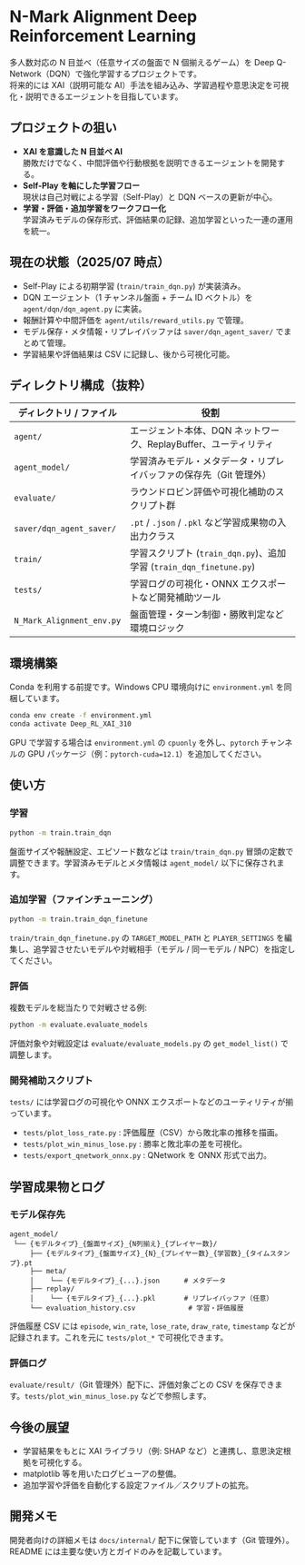 # N-Mark Alignment Deep Reinforcement Learning

多人数対応の N 目並べ（任意サイズの盤面で N 個揃えるゲーム）を Deep Q-Network（DQN）で強化学習するプロジェクトです。  
将来的には XAI（説明可能な AI）手法を組み込み、学習過程や意思決定を可視化・説明できるエージェントを目指しています。

## プロジェクトの狙い

- **XAI を意識した N 目並べ AI**  
  勝敗だけでなく、中間評価や行動根拠を説明できるエージェントを開発する。
- **Self-Play を軸にした学習フロー**  
  現状は自己対戦による学習（Self-Play）と DQN ベースの更新が中心。
- **学習・評価・追加学習をワークフロー化**  
  学習済みモデルの保存形式、評価結果の記録、追加学習といった一連の運用を統一。

## 現在の状態（2025/07 時点）

- Self-Play による初期学習 (`train/train_dqn.py`) が実装済み。
- DQN エージェント（1 チャンネル盤面 + チーム ID ベクトル）を `agent/dqn/dqn_agent.py` に実装。
- 報酬計算や中間評価を `agent/utils/reward_utils.py` で管理。
- モデル保存・メタ情報・リプレイバッファは `saver/dqn_agent_saver/` でまとめて管理。
- 学習結果や評価結果は CSV に記録し、後から可視化可能。

## ディレクトリ構成（抜粋）

| ディレクトリ / ファイル | 役割 |
|-------------------------|------|
| `agent/` | エージェント本体、DQN ネットワーク、ReplayBuffer、ユーティリティ |
| `agent_model/` | 学習済みモデル・メタデータ・リプレイバッファの保存先（Git 管理外） |
| `evaluate/` | ラウンドロビン評価や可視化補助のスクリプト群 |
| `saver/dqn_agent_saver/` | `.pt` / `.json` / `.pkl` など学習成果物の入出力クラス |
| `train/` | 学習スクリプト (`train_dqn.py`)、追加学習 (`train_dqn_finetune.py`) |
| `tests/` | 学習ログの可視化・ONNX エクスポートなど開発補助ツール |
| `N_Mark_Alignment_env.py` | 盤面管理・ターン制御・勝敗判定など環境ロジック |

## 環境構築

Conda を利用する前提です。Windows CPU 環境向けに `environment.yml` を同梱しています。

```bash
conda env create -f environment.yml
conda activate Deep_RL_XAI_310
```

GPU で学習する場合は `environment.yml` の `cpuonly` を外し、`pytorch` チャンネルの GPU パッケージ（例：`pytorch-cuda=12.1`）を追加してください。

## 使い方

### 学習

```bash
python -m train.train_dqn
```

盤面サイズや報酬設定、エピソード数などは `train/train_dqn.py` 冒頭の定数で調整できます。学習済みモデルとメタ情報は `agent_model/` 以下に保存されます。

### 追加学習（ファインチューニング）

```bash
python -m train.train_dqn_finetune
```

`train/train_dqn_finetune.py` の `TARGET_MODEL_PATH` と `PLAYER_SETTINGS` を編集し、追学習させたいモデルや対戦相手（モデル / 同一モデル / NPC）を指定してください。

### 評価

複数モデルを総当たりで対戦させる例:

```bash
python -m evaluate.evaluate_models
```

評価対象や対戦設定は `evaluate/evaluate_models.py` の `get_model_list()` で調整します。

### 開発補助スクリプト

`tests/` には学習ログの可視化や ONNX エクスポートなどのユーティリティが揃っています。

- `tests/plot_loss_rate.py` : 評価履歴（CSV）から敗北率の推移を描画。
- `tests/plot_win_minus_lose.py` : 勝率と敗北率の差を可視化。
- `tests/export_qnetwork_onnx.py` : QNetwork を ONNX 形式で出力。

## 学習成果物とログ

### モデル保存先

```
agent_model/
 └── {モデルタイプ}_{盤面サイズ}_{N列揃え}_{プレイヤー数}/
     ├── {モデルタイプ}_{盤面サイズ}_{N}_{プレイヤー数}_{学習数}_{タイムスタンプ}.pt
     ├── meta/
     │    └── {モデルタイプ}_{...}.json      # メタデータ
     ├── replay/
     │    └── {モデルタイプ}_{...}.pkl       # リプレイバッファ（任意）
     └── evaluation_history.csv             # 学習・評価履歴
```

評価履歴 CSV には `episode`, `win_rate`, `lose_rate`, `draw_rate`, `timestamp` などが記録されます。これを元に `tests/plot_*` で可視化できます。

### 評価ログ

`evaluate/result/`（Git 管理外）配下に、評価対象ごとの CSV を保存できます。`tests/plot_win_minus_lose.py` などで参照します。

## 今後の展望

- 学習結果をもとに XAI ライブラリ（例: SHAP など）と連携し、意思決定根拠を可視化する。
- matplotlib 等を用いたログビューアの整備。
- 追加学習や評価を自動化する設定ファイル／スクリプトの拡充。

## 開発メモ

開発者向けの詳細メモは `docs/internal/` 配下に保管しています（Git 管理外）。README には主要な使い方とガイドのみを記載しています。
